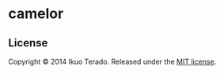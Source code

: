 
# camelor


## License

Copyright &copy; 2014 Ikuo Terado. Released under the [MIT license](http://www.opensource.org/licenses/mit-license.php).
